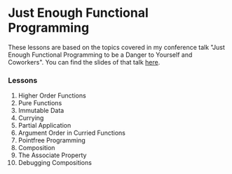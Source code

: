 # Just Enough Functional Programming

These lessons are based on the topics covered in my conference talk "Just Enough Functional Programming to be a Danger to Yourself and Coworkers". You can find the slides of that talk [here](https://kyleshevlin.github.io/just-enough-fp/#/).

### Lessons

1. Higher Order Functions
2. Pure Functions
3. Immutable Data
4. Currying
5. Partial Application
6. Argument Order in Curried Functions
7. Pointfree Programming
8. Composition
9. The Associate Property
10. Debugging Compositions
